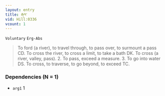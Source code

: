 ```yaml
---
layout: entry
title: རྒལ་
vid: Hill:0336
vcount: 1
---
```

`Voluntary` `Erg-Abs`
> To ford (a river), to travel through, to pass over, to surmount a pass CD\.
 To cross the river, to cross a limit, to take a bath DK\.
 To cross (a river, valley, pass)\.
 2\.
 To pass, exceed a measure\.
 3\.
 To go into water DS\.
 To cross, to traverse, to go beyond, to exceed TC\.

### Dependencies (N = 1)
* `arg1` 1


